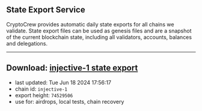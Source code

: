 ## State Export Service
CryptoCrew provides automatic daily state exports for all chains we validate. State export files can be used as genesis files and are a snapshot of the current blockchain state, including all validators, accounts, balances and delegations.

---
**Download: [injective-1 state export](https://dl-eu2.ccvalidators.com/SERVICE/injective/injective-1_export_74529506.json)**
---

- last updated: Tue Jun 18 2024 17:56:17
- chain id: `injective-1`
- export height: `74529506`
- use for: airdrops, local tests, chain recovery
